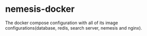 # nemesis-docker
The docker compose configuration with all of its image configurations(database, redis, search server, nemesis and nginx).

